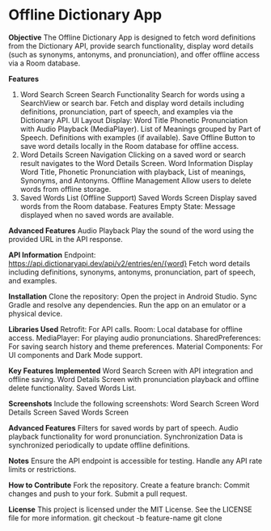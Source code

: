 # Offline Dictionary App

**Objective**
The Offline Dictionary App is designed to fetch word definitions from the Dictionary API, provide search functionality, display word details (such as synonyms, antonyms, and pronunciation), and offer offline access via a Room database.

**Features**
1. Word Search Screen
Search Functionality
Search for words using a SearchView or search bar.
Fetch and display word details including definitions, pronunciation, part of speech, and examples via the Dictionary API.
UI Layout
Display:
Word Title
Phonetic Pronunciation with Audio Playback (MediaPlayer).
List of Meanings grouped by Part of Speech.
Definitions with examples (if available).
Save Offline
Button to save word details locally in the Room database for offline access.
2. Word Details Screen
Navigation
Clicking on a saved word or search result navigates to the Word Details Screen.
Word Information
Display Word Title, Phonetic Pronunciation with playback, List of meanings, Synonyms, and Antonyms.
Offline Management
Allow users to delete words from offline storage.
3. Saved Words List (Offline Support)
Saved Words Screen
Display saved words from the Room database.
Features
Empty State: Message displayed when no saved words are available.

**Advanced Features**
Audio Playback
Play the sound of the word using the provided URL in the API response.

**API Information**
Endpoint: https://api.dictionaryapi.dev/api/v2/entries/en/{word}
Fetch word details including definitions, synonyms, antonyms, pronunciation, part of speech, and examples.

**Installation**
Clone the repository:
Open the project in Android Studio.
Sync Gradle and resolve any dependencies.
Run the app on an emulator or a physical device.

**Libraries Used**
Retrofit: For API calls.
Room: Local database for offline access.
MediaPlayer: For playing audio pronunciations.
SharedPreferences: For saving search history and theme preferences.
Material Components: For UI components and Dark Mode support.

**Key Features Implemented**
Word Search Screen with API integration and offline saving.
Word Details Screen with pronunciation playback and offline delete functionality.
Saved Words List.

**Screenshots**
Include the following screenshots:
Word Search Screen
Word Details Screen
Saved Words Screen

**Advanced Features**
Filters for saved words by part of speech.
Audio playback functionality for word pronunciation.
Synchronization
Data is synchronized periodically to update offline definitions.

**Notes**
Ensure the API endpoint is accessible for testing.
Handle any API rate limits or restrictions.

**How to Contribute**
Fork the repository.
Create a feature branch:
Commit changes and push to your fork.
Submit a pull request.

**License**
This project is licensed under the MIT License. See the LICENSE file for more information.
git checkout -b feature-name
git clone <repository-url>
